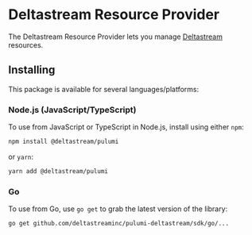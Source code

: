# Deltastream Resource Provider

The Deltastream Resource Provider lets you manage [Deltastream](http://example.com) resources.

## Installing

This package is available for several languages/platforms:

### Node.js (JavaScript/TypeScript)

To use from JavaScript or TypeScript in Node.js, install using either `npm`:

```bash
npm install @deltastream/pulumi
```

or `yarn`:

```bash
yarn add @deltastream/pulumi
```

### Go

To use from Go, use `go get` to grab the latest version of the library:

```bash
go get github.com/deltastreaminc/pulumi-deltastream/sdk/go/...
```
